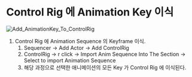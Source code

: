 # Control Rig 에 Animation Key 이식

![Add_AnimationKey_To_ControlRig](Add_AnimationKey_To_ControlRig_with_Sequencer.png)
1. Control Rig 에 Animation Sequence 의 Keyframe 이식.
	1. Sequencer -> Add Actor -> Add ControlRig
	2. ControlRig -> r click -> Import Anim Sequence Into The Section -> Select to import Animation Sequence
	3. 해당 과정으로 선택한 애니메이션의 모든 Key 가 Control Rig 에 이식된다.